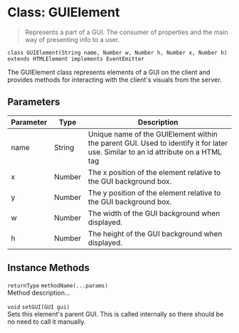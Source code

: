 # Class: GUIElement
> Represents a part of a GUI. The consumer of properties and the main way of presenting info to a user.

```
class GUIElement(String name, Number w, Number h, Number x, Number h) extends HTMLElement implements EventEmitter
```
The GUIElement class represents elements of a GUI on the client and provides methods for interacting with the client's visuals from the server.

## Parameters
| Parameter | Type      | Description |
|-----------|-----------|-------------|
| name      | String | Unique name of the GUIElement within the parent GUI. Used to identify it for later use. Similar to an id attribute on a HTML tag |
| x      | Number | The x position of the element relative to the GUI background box. |
| y      | Number | The y position of the element relative to the GUI background box. |
| w      | Number | The width of the GUI background when displayed. |
| h      | Number | The height of the GUI background when displayed. |


## Instance Methods

`returnType` `methodName(...params)`  
Method description...

`void` `setGUI(GUI gui)`  
Sets this element's parent GUI. This is called internally so there should be no need to call it manually.
